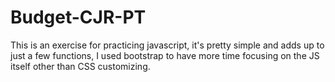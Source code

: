 # Budget-CJR-PT

This is an exercise for practicing  javascript, it's pretty simple and adds up to just a few functions, I used bootstrap to have more time focusing on the JS itself other than CSS customizing.
